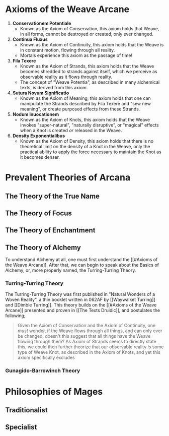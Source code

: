 # Axioms of the Weave Arcane
1. **Conservationem Potentiale**
	- Known as the Axiom of Conservation, this axiom holds that Weave, in all forms, cannot be destroyed or created, only ever changed.
2. **Continua Fluxus**
	- Known as the Axiom of Continuity, this axiom holds that the Weave is in constant motion, flowing through all reality. 
	- Mortals experience this axiom as the passage of time!
3. **Fila Texere**
	- Known as the Axiom of Strands, this axiom holds that the Weave becomes shredded to strands against itself, which we perceive as observable reality as it flows through reality. 
	- The concept of "Weave Potentia", as described in many alchemical texts, is derived from this axiom.
4. **Sutura Novum Significatio**
	- Known as the Axiom of Meaning, this axiom holds that one can manipulate the Strands described by Fila Texere and "sew new meaning", or create purposed effects from these Strands. 
5. **Nodum Inuocationem**
	- Known as the Axiom of Knots, this axiom holds that the Weave invokes "super-natural", "naturally disruptive", or "magical" effects when a Knot is created *or* released in the Weave.
6. **Density Exponentialibus**
	- Known as the Axiom of Density, this axiom holds that there is no theoretical limit on the density of a Knot in the Weave, only the practical ability to apply the force necessary to maintain the Knot as it becomes denser.

# Prevalent Theories of Arcana
## The Theory of the True Name
## The Theory of Focus
## The Theory of Enchantment
## The Theory of Alchemy
To understand Alchemy at all, one must first understand the [[#Axioms of the Weave Arcane]]. After that, we can begin to speak about the Basics of Alchemy, or, more properly named, the Turring-Turring Theory. 

### Turring-Turring Theory
The Turring-Turring Theory was first published in "Natural Wonders of a Woven Reality", a thin booklet written in 062AF by [[Waywalket Turring]] and [[Dimble Turring]]. This theory builds on the [[#Axioms of the Weave Arcane]] presented and proven in [[The Texts Druidic]], and postulates the following;

> Given the Axiom of Conservation and the Axiom of Continuity, one *must* wonder, if the Weave flows through all things, and can only ever be changed, doesn't this suggest that all things have the Weave flowing through them? As Axiom of Strands seems to directly state this, we could then further theorize that our observable reality *is* some type of Weave Knot, as described in the Axiom of Knots, and yet this axiom specifically excludes 

### Gunagido-Barrowinch Theory


# Philosophies of Mages
## Traditionalist
## Specialist
## 